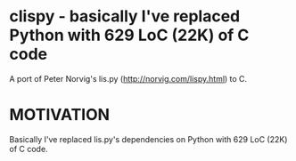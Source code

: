 clispy - basically I've replaced Python with 629 LoC (22K) of C code
====================================================================

A port of Peter Norvig's lis.py (http://norvig.com/lispy.html) to C.

MOTIVATION
==========

Basically I've replaced lis.py's
dependencies on Python with 629 LoC (22K) of C code.


